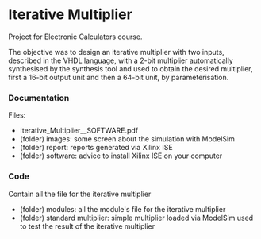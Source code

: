 # Iterative Multiplier

Project for Electronic Calculators course.

The objective was to design an iterative multiplier with two inputs, described in the VHDL language, with a 2-bit multiplier automatically synthesised by the synthesis tool and used to obtain the desired multiplier, first a 16-bit output unit and then a 64-bit unit, by parameterisation.

### Documentation

Files:
- Iterative_Multiplier__SOFTWARE.pdf
- (folder) images: some screen about the simulation with ModelSim
- (folder) report: reports generated via Xilinx ISE  
- (folder) software: advice to install Xilinx ISE on your computer

### Code

Contain all the file for the iterative multiplier
- (folder) modules: all the module's file for the iterative multiplier
- (folder) standard multiplier: simple multiplier loaded via ModelSim used to test the result of the iterative multiplier
